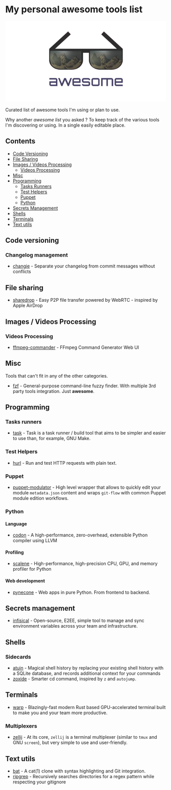 # My personal awesome tools list

![awesome](images/awesome_logo.webp)

Curated list of awesome tools I'm using or plan to use.

Why another _awesome list_ you asked ? To keep track of the various tools I'm discovering or using. In a single easily editable place.

## Contents

* [Code Versioning](#code-versioning)
* [File Sharing](#file-sharing)
* [Images / Videos Processing](#images--videos-processing)
  * [Videos Processing](#videos-processing)
* [Misc](#misc)
* [Programming](#programming)
  * [Tasks Runners](#tasks-runners)
  * [Test Helpers](#test-helpers)
  * [Puppet](#puppet)
  * [Python](#python)
* [Secrets Management](#secrets-management)
* [Shells](#shells)
* [Terminals](#terminals)
* [Text utils](#text-utils)

## Code versioning

### Changelog management

* [changie](https://github.com/miniscruff/changie) - Separate your changelog from commit messages without conflicts

## File sharing

* [sharedrop](https://github.com/szimek/sharedrop) - Easy P2P file transfer powered by WebRTC - inspired by Apple AirDrop

## Images / Videos Processing

### Videos Processing

* [ffmpeg-commander](https://github.com/alfg/ffmpeg-commander) - FFmpeg Command Generator Web UI

## Misc

Tools that can't fit in any of the other categories.

* [fzf](https://github.com/junegunn/fzf) - General-purpose command-line fuzzy finder. With multiple 3rd party tools integration. Just **awesome**.

## Programming

### Tasks runners

* [task](https://github.com/go-task/task) - Task is a task runner / build tool that aims to be simpler and easier to use than, for example, GNU Make.

### Test Helpers

* [hurl](https://github.com/Orange-OpenSource/hurl) - Run and test HTTP requests with plain text. 

### Puppet

* [puppet-modulator](https://cc-in2p3-puppet-master-tools.pages.in2p3.fr/puppet-modulator/) - High level wrapper that allows to quickly edit your module `metadata.json` content and wraps `git-flow` with common Puppet module edition workflows.

### Python

#### Language

* [codon](https://github.com/exaloop/codon) - A high-performance, zero-overhead, extensible Python compiler using LLVM

#### Profiling

* [scalene](https://github.com/plasma-umass/scalene) - High-performance, high-precision CPU, GPU, and memory profiler for Python 

#### Web development

* [pynecone](https://github.com/pynecone-io/pynecone) - Web apps in pure Python. From frontend to backend.

## Secrets management

* [infisical](https://github.com/Infisical/infisical) - Open-source, E2EE, simple tool to manage and sync environment variables across your team and infrastructure.

## Shells

### Sidecards

* [atuin](https://github.com/ellie/atuin) - Magical shell history by replacing your existing shell history with a SQLite database, and records additional context for your commands
* [zoxide](https://github.com/ajeetdsouza/zoxide) - Smarter cd command, inspired by `z` and `autojump`.

## Terminals

* [warp](https://github.com/warpdotdev/Warp) - Blazingly-fast modern Rust based GPU-accelerated terminal built to make you and your team more productive. 

### Multiplexers

* [zellij](https://github.com/zellij-org/zellij) - At its core, `zellij` is a terminal multiplexer (similar to `tmux` and GNU `screen`), but very simple to use and user-friendly.

## Text utils

* [bat](https://github.com/sharkdp/bat) -  A cat(1) clone with syntax highlighting and Git integration.
* [ripgrep](https://github.com/BurntSushi/ripgrep) - Recursively searches directories for a regex pattern while respecting your gitignore 